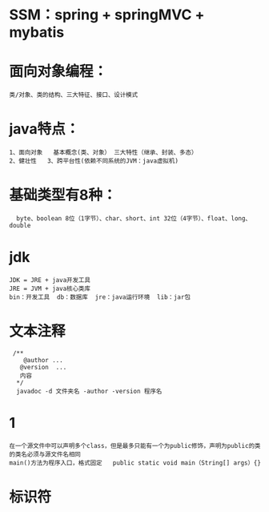 # SSM：spring + springMVC + mybatis
# 面向对象编程：
    类/对象、类的结构、三大特征、接口、设计模式
# java特点：
    1、面向对象   基本概念(类、对象） 三大特性（继承、封装、多态）
    2、健壮性   3、跨平台性(依赖不同系统的JVM：java虚拟机)
# 基础类型有8种：
	  byte、boolean 8位（1字节）、char、short、int 32位（4字节）、float、long、double
# jdk  
	JDK = JRE + java开发工具
	JRE = JVM + java核心类库
    bin：开发工具  db：数据库  jre：java运行环境  lib：jar包
# 文本注释
  	 /** 
  	    @author ...  
   	   @version  ...
   	   内容
 	  */
 	  javadoc -d 文件夹名 -author -version 程序名
# 1
	在一个源文件中可以声明多个class，但是最多只能有一个为public修饰，声明为public的类的类名必须与源文件名相同
	main()方法为程序入口，格式固定   public static void main（String[] args）{}
# 标识符
	
